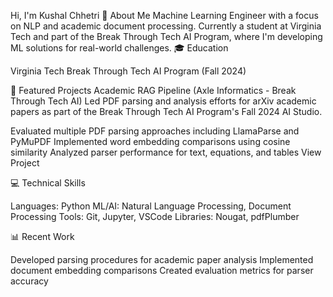 Hi, I'm Kushal Chhetri 👋
About Me
Machine Learning Engineer with a focus on NLP and academic document processing. Currently a student at Virginia Tech and part of the Break Through Tech AI Program, where I'm developing ML solutions for real-world challenges.
🎓 Education

Virginia Tech
Break Through Tech AI Program (Fall 2024)

🚀 Featured Projects
Academic RAG Pipeline (Axle Informatics - Break Through Tech AI)
Led PDF parsing and analysis efforts for arXiv academic papers as part of the Break Through Tech AI Program's Fall 2024 AI Studio.

Evaluated multiple PDF parsing approaches including LlamaParse and PyMuPDF
Implemented word embedding comparisons using cosine similarity
Analyzed parser performance for text, equations, and tables
View Project

💻 Technical Skills

Languages: Python
ML/AI: Natural Language Processing, Document Processing
Tools: Git, Jupyter, VSCode
Libraries: Nougat, pdfPlumber

📊 Recent Work

Developed parsing procedures for academic paper analysis
Implemented document embedding comparisons
Created evaluation metrics for parser accuracy
